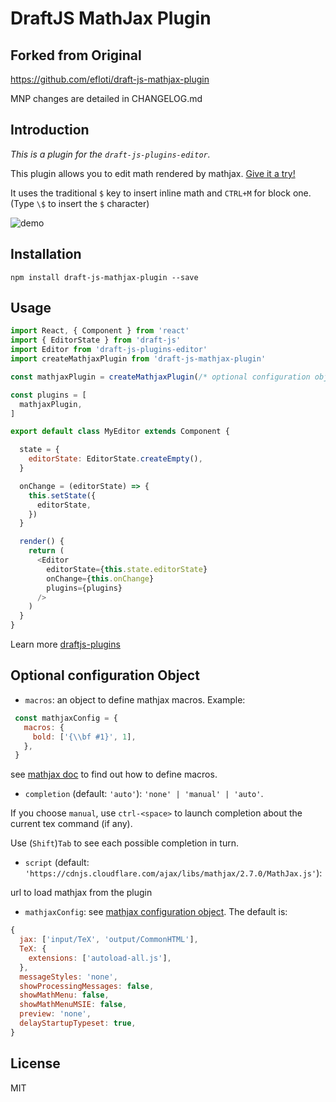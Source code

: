 # DraftJS MathJax Plugin

## Forked from Original
https://github.com/efloti/draft-js-mathjax-plugin

MNP changes are detailed in CHANGELOG.md

## Introduction

*This is a plugin for the `draft-js-plugins-editor`.*

This plugin allows you to edit math rendered by mathjax. [Give it a try!](https://efloti.github.io/draft-js-mathjax-plugin/)

It uses the traditional `$` key to insert inline math and `CTRL+M` for block one. (Type `\$` to insert the `$` character)

![demo](https://github.com/efloti/draft-js-mathjax-plugin/raw/master/demo.gif)

## Installation

```
npm install draft-js-mathjax-plugin --save
```

## Usage

```js
import React, { Component } from 'react'
import { EditorState } from 'draft-js'
import Editor from 'draft-js-plugins-editor'
import createMathjaxPlugin from 'draft-js-mathjax-plugin'

const mathjaxPlugin = createMathjaxPlugin(/* optional configuration object */)

const plugins = [
  mathjaxPlugin,
]

export default class MyEditor extends Component {

  state = {
    editorState: EditorState.createEmpty(),
  }

  onChange = (editorState) => {
    this.setState({
      editorState,
    })
  }

  render() {
    return (
      <Editor
        editorState={this.state.editorState}
        onChange={this.onChange}
        plugins={plugins}
      />
    )
  }
}
```

Learn more [draftjs-plugins](https://github.com/draft-js-plugins/draft-js-plugins)

## Optional configuration Object

  - `macros`: an object to define mathjax macros. Example:
  
 ```js
  const mathjaxConfig = {
    macros: {
      bold: ['{\\bf #1}', 1],
    },
  }
 ```
  
  see [mathjax doc](http://docs.mathjax.org/en/latest/tex.html?highlight=macros#defining-tex-macros) to find out how to define macros.
  - `completion` (default: `'auto'`): `'none' | 'manual' | 'auto'`.
  
  If you choose `manual`, use `ctrl-<space>` to launch completion about the current tex command (if any).
  
  Use (`Shift`)`Tab` to see each possible completion in turn.
  - `script` (default: `'https://cdnjs.cloudflare.com/ajax/libs/mathjax/2.7.0/MathJax.js'`): 
  
  url to load mathjax from the plugin
  - `mathjaxConfig`: see [mathjax configuration object](http://docs.mathjax.org/en/latest/options/index.html). The default is:
  
  ```js
  {                                                        
    jax: ['input/TeX', 'output/CommonHTML'],                                       
    TeX: {                                                                         
      extensions: ['autoload-all.js'],                                             
    },                                                                             
    messageStyles: 'none',                                                         
    showProcessingMessages: false,                                                 
    showMathMenu: false,                                                           
    showMathMenuMSIE: false,                                                       
    preview: 'none',                                                               
    delayStartupTypeset: true,                                                     
  }
  ```

## License

MIT